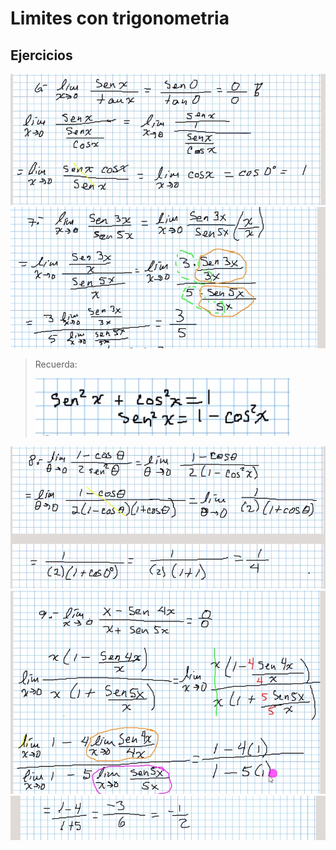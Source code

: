 # Limites con trigonometria

## Ejercicios

![eje1](./img/2021-12-15-09-02.png)
![eje2](./img/2021-12-15-09-06.png)

> Recuerda:
>
> ![recuerda](./img/2021-12-15-09-10.png)

![eje3](./img/2021-12-15-09-12.png)
![eje4](./img/2021-12-15-09-22.png)
![eje4.1](./img/2021-12-15-09-25.png)

